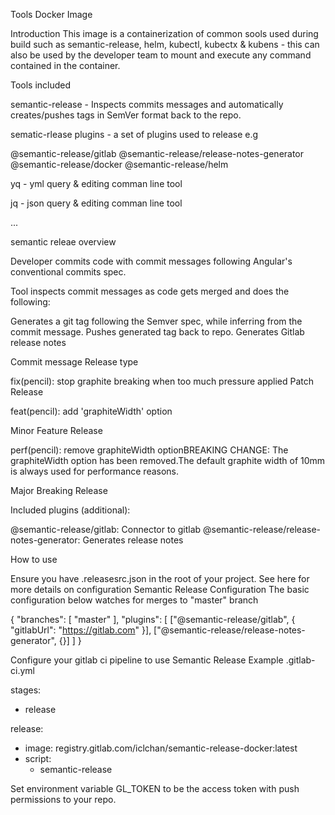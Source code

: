 Tools Docker Image

Introduction
This image is a containerization of common sools used during build such as semantic-release, helm, kubectl, kubectx & kubens - this can also be used by the developer team to mount and execute any command contained in the container.

Tools included


semantic-release -  Inspects commits messages and automatically creates/pushes tags in SemVer format back to the repo.


sematic-rlease plugins - a set of plugins used to release e.g

 @semantic-release/gitlab 
 @semantic-release/release-notes-generator 
 @semantic-release/docker @semantic-release/helm




yq - yml query & editing comman line tool


jq - json query & editing comman line tool


...



semantic releae overview


Developer commits code with commit messages following Angular's conventional commits spec.


Tool inspects commit messages as code gets merged and does the following:

Generates a git tag following the Semver spec, while inferring from the commit message.
Pushes generated tag back to repo.
Generates Gitlab release notes






Commit message
Release type




fix(pencil): stop graphite breaking when too much pressure applied
Patch Release


feat(pencil): add 'graphiteWidth' option

Minor Feature Release



perf(pencil): remove graphiteWidth optionBREAKING CHANGE: The graphiteWidth option has been removed.The default graphite width of 10mm is always used for performance reasons.


Major Breaking Release




Included plugins (additional):

@semantic-release/gitlab: Connector to gitlab
@semantic-release/release-notes-generator: Generates release notes


How to use

Ensure you have .releasesrc.json in the root of your project. 
See here for more details on configuration Semantic Release Configuration 
The basic configuration below watches for merges to "master" branch


{
  "branches": [ "master" ],
  "plugins": [
    ["@semantic-release/gitlab", {
      "gitlabUrl": "https://gitlab.com"
    }],
    ["@semantic-release/release-notes-generator", {}]
  ]
}



Configure your gitlab ci pipeline to use Semantic Release 
Example .gitlab-ci.yml


stages:
  - release

release:
  - image: registry.gitlab.com/iclchan/semantic-release-docker:latest
  - script:
      - semantic-release



Set environment variable GL_TOKEN to be the access token with push permissions to your repo.

